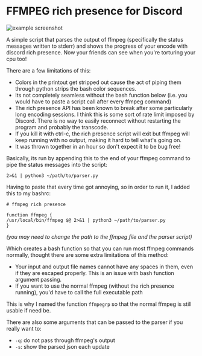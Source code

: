 FFMPEG rich presence for Discord
===

![example screenshot](https://github.com/red-green/ffmpeg-rp/raw/master/example.png)

A simple script that parses the output of ffmpeg (specifically the status messages written to stderr) and shows the progress of your encode with discord rich presence. Now your friends can see when you're torturing your cpu too!

There are a few limitations of this:

- Colors in the printout get stripped out cause the act of piping them through python strips the bash color sequences.
- Its not completely seamless without the bash function below (i.e. you would have to paste a script call after every ffmpeg command)
- The rich presence API has been known to break after some particularly long encoding sessions. I think this is some sort of rate limit imposed by Discord. There is no way to easily reconnect without restarting the program and probably the transcode.
- If you kill it with ctrl-c, the rich presence script will exit but ffmpeg will keep running with no output, making it hard to tell what's going on.
- It was thrown together in an hour so don't expect it to be bug free!

Basically, its run by appending this to the end of your ffmpeg command to pipe the status messages into the script:

```shell
2>&1 | python3 ~/path/to/parser.py
```

Having to paste that every time got annoying, so in order to run it, I added this to my bashrc:

```shell
# ffmpeg rich presence

function ffmpeg {
/usr/local/bin/ffmpeg $@ 2>&1 | python3 ~/path/to/parser.py
}
```
*(you may need to change the path to the ffmpeg file and the parser script)*

Which creates a bash function so that you can run most ffmpeg commands normally, thought there are some extra limitations of this method:
- Your input and output file names cannot have any spaces in them, even if they are escaped properly. This is an issue with bash function argument passing.
- If you want to use the normal ffmpeg (without the rich presence running), you'd have to call the full executable path

This is why I named the function `ffmpegrp` so that the normal ffmpeg is still usable if need be.

There are also some arguments that can be passed to the parser if you really want to:

- `-q`: do not pass through ffmpeg's output
- `-s`: show the parsed json each update
